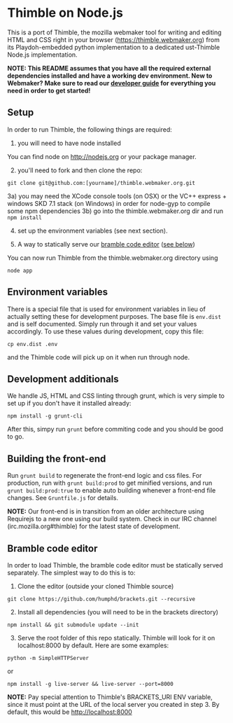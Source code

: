 Thimble on Node.js
==================

This is a port of Thimble, the mozilla webmaker tool for writing and editing
HTML and CSS right in your browser (https://thimble.webmaker.org) from its
Playdoh-embedded python implementation to a dedicated ust-Thimble Node.js
implementation.

**NOTE: This README assumes that you have all the required external dependencies installed and have a working dev environment. New to Webmaker? Make sure to read our [developer guide](https://wiki.mozilla.org/Webmaker/Code) for everything you need in order to get started!**

Setup
-----

In order to run Thimble, the following things are required:

1) you will need to have node installed

You can find node on http://nodejs.org or your package manager.

2) you'll need to fork and then clone the repo:

```
git clone git@github.com:[yourname]/thimble.webmaker.org.git
```

3a) you may need the XCode console tools (on OSX) or the VC++ express + windows SKD 7.1 stack (on Windows) in order for node-gyp to compile some npm dependencies
3b) go into the thimble.webmaker.org dir and run ```npm install```

4) set up the environment variables (see next section).

6) A way to statically serve our [bramble code editor](http://github.com/humphd/brackets) ([see below](#Bramble-code-editor))

You can now run Thimble from the thimble.webmaker.org directory using

```node app```

Environment variables
---------------------

There is a special file that is used for environment variables in lieu of
actually setting these for development purposes. The base file is
```env.dist``` and is self documented. Simply run through it and set your
values accordingly. To use these values during development, copy this
file:

```
cp env.dist .env
```

and the Thimble code will pick up on it when run through node.

Development additionals
-----------------------

We handle JS, HTML and CSS linting through grunt, which is very simple
to set up if you don't have it installed already:

```npm install -g grunt-cli```

After this, simpy run ```grunt``` before commiting code and you should
be good to go.

Building the front-end
----------------------

Run `grunt build` to regenerate the front-end logic and css files. For production,
run with `grunt build:prod` to get minified versions, and run `grunt build:prod:true` to enable
auto building whenever a front-end file changes. See `Gruntfile.js` for details.

**NOTE:** Our front-end is in transition from an older architecture using Requirejs to
a new one using our build system. Check in our IRC channel (irc.mozilla.org#thimble) for
the latest state of development.

Bramble code editor
-------------------

In order to load Thimble, the bramble code editor must be statically served separately.
The simplest way to do this is to:

1) Clone the editor (outside your cloned Thimble source)

```
git clone https://github.com/humphd/brackets.git --recursive
```

2) Install all dependencies (you will need to be in the brackets directory)

```
npm install && git submodule update --init
```

3) Serve the root folder of this repo statically. Thimble will look for it on localhost:8000 by default. Here are some examples:

```
python -m SimpleHTTPServer
```

   or

```
npm install -g live-server && live-server --port=8000
```

**NOTE:** Pay special attention to Thimble's BRACKETS_URI ENV variable, since it must point at the URL of the local server you created in step 3. By default, this would be [http://localhost:8000](http://localhost:8000)
